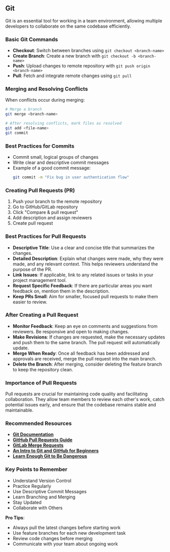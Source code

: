 ## Git

Git is an essential tool for working in a team environment, allowing multiple developers to collaborate on the same codebase efficiently. 

### Basic Git Commands
- **Checkout**: Switch between branches using `git checkout <branch-name>`
- **Create Branch**: Create a new branch with `git checkout -b <branch-name>`
- **Push**: Upload changes to remote repository with `git push origin <branch-name>`
- **Pull**: Fetch and integrate remote changes using `git pull`

### Merging and Resolving Conflicts
When conflicts occur during merging:
```bash
# Merge a branch
git merge <branch-name>

# After resolving conflicts, mark files as resolved
git add <file-name>
git commit
```

### Best Practices for Commits
- Commit small, logical groups of changes
- Write clear and descriptive commit messages
- Example of a good commit message:
  ```bash
  git commit -m "Fix bug in user authentication flow"
  ```

### Creating Pull Requests (PR)
1. Push your branch to the remote repository
2. Go to GitHub/GitLab repository
3. Click "Compare & pull request"
4. Add description and assign reviewers  
5. Create pull request

### Best Practices for Pull Requests
- **Descriptive Title**: Use a clear and concise title that summarizes the changes.
- **Detailed Description**: Explain what changes were made, why they were made, and any relevant context. This helps reviewers understand the purpose of the PR.
- **Link Issues**: If applicable, link to any related issues or tasks in your project management tool.
- **Request Specific Feedback**: If there are particular areas you want feedback on, mention them in the description.
- **Keep PRs Small**: Aim for smaller, focused pull requests to make them easier to review.

### After Creating a Pull Request
- **Monitor Feedback**: Keep an eye on comments and suggestions from reviewers. Be responsive and open to making changes.
- **Make Revisions**: If changes are requested, make the necessary updates and push them to the same branch. The pull request will automatically update.
- **Merge When Ready**: Once all feedback has been addressed and approvals are received, merge the pull request into the main branch.
- **Delete the Branch**: After merging, consider deleting the feature branch to keep the repository clean.

### Importance of Pull Requests
Pull requests are crucial for maintaining code quality and facilitating collaboration. They allow team members to review each other's work, catch potential issues early, and ensure that the codebase remains stable and maintainable.

### Recommended Resources
- **[Git Documentation](https://git-scm.com/doc)**
- **[GitHub Pull Requests Guide](https://docs.github.com/en/pull-requests)**
- **[GitLab Merge Requests](https://docs.gitlab.com/ee/user/project/merge_requests/)**
- **[An Intro to Git and GitHub for Beginners](https://www.cprime.com/resources/blog/the-7-best-git-tutorials-to-get-you-started-quickly/)**
- **[Learn Enough Git to Be Dangerous](https://www.learnenough.com/git-tutorial)**

### Key Points to Remember
- Understand Version Control
- Practice Regularly
- Use Descriptive Commit Messages
- Learn Branching and Merging
- Stay Updated
- Collaborate with Others

**Pro Tips**:
- Always pull the latest changes before starting work
- Use feature branches for each new development task
- Review code changes before merging
- Communicate with your team about ongoing work